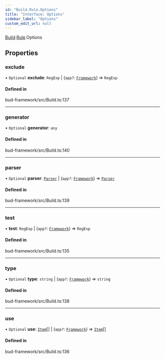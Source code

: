 ```yaml
---
id: "Build.Rule.Options"
title: "Interface: Options"
sidebar_label: "Options"
custom_edit_url: null
---
```


[Build](../modules/Build.md).[Rule](../modules/Build.Rule.md).Options

## Properties

### exclude

• `Optional` **exclude**: `RegExp` \| (`app?`: [`Framework`](../classes/Framework.md)) => `RegExp`

#### Defined in

bud-framework/src/Build.ts:137

___

### generator

• `Optional` **generator**: `any`

#### Defined in

bud-framework/src/Build.ts:140

___

### parser

• `Optional` **parser**: [`Parser`](Build.Rule.Parser.md) \| (`app?`: [`Framework`](../classes/Framework.md)) => [`Parser`](Build.Rule.Parser.md)

#### Defined in

bud-framework/src/Build.ts:139

___

### test

• **test**: `RegExp` \| (`app?`: [`Framework`](../classes/Framework.md)) => `RegExp`

#### Defined in

bud-framework/src/Build.ts:135

___

### type

• `Optional` **type**: `string` \| (`app?`: [`Framework`](../classes/Framework.md)) => `string`

#### Defined in

bud-framework/src/Build.ts:138

___

### use

• `Optional` **use**: [`Item`](Build.Item-1.md)[] \| (`app?`: [`Framework`](../classes/Framework.md)) => [`Item`](Build.Item-1.md)[]

#### Defined in

bud-framework/src/Build.ts:136

